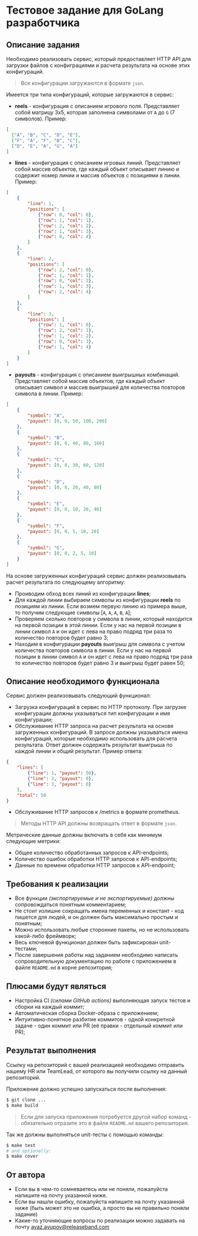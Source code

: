 # Тестовое задание для GoLang разработчика

## Описание задания

Необходимо реализовать сервис, который предоставляет HTTP API для загрузки 
файлов с конфиграциями и расчета результата на основе этих конфигураций.

> Все конфигурации загружаются в формате `json`.

Имеется три типа конфигураций, которые загружаются в сервис:

* **reels** - конфигурация с описанием игрового поля. Представляет собой 
матрицу 3x5, которая заполнена символами от `A` до `G` (7 символов). Пример:
```json
[
  ["A", "B", "C", "D", "E"],
  ["F", "A", "F", "B", "C"],
  ["D", "E", "A", "G", "A"]
]
```
* **lines** - конфигурация с описанием игровых линий. Представляет собой массив 
объектов, где каждый объект описывает линию и содержит номер линии и массив
объектов с позициями в линии. Пример:
```json
[
    {
        "line": 1, 
        "positions": [
            {"row": 0, "col": 0},
            {"row": 1, "col": 1},
            {"row": 2, "col": 2},
            {"row": 1, "col": 3},
            {"row": 0, "col": 4}
        ]
    },
    {
        "line": 2, 
        "positions": [
            {"row": 2, "col": 0},
            {"row": 1, "col": 1},
            {"row": 0, "col": 2},
            {"row": 1, "col": 3},
            {"row": 2, "col": 4}
        ]
    },
    {
        "line": 3, 
        "positions": [
            {"row": 1, "col": 0},
            {"row": 2, "col": 1},
            {"row": 1, "col": 2},
            {"row": 0, "col": 3},
            {"row": 1, "col": 4}
        ]
    }
]
```
* **payouts** - конфигурация с описанием выигрышных комбинаций. Представляет собой 
массив объектов, где каждый объект описывает символ и массив выигрышей для
количества повторов символа в линии. Пример:
```json
[
    {
        "symbol": "A",
        "payout": [0, 0, 50, 100, 200]
    },
    {
        "symbol": "B",
        "payout": [0, 0, 40, 80, 160]
    },
    {
        "symbol": "C",
        "payout": [0, 0, 30, 60, 120]
    },
    {
        "symbol": "D",
        "payout": [0, 0, 20, 40, 80]
    },
    {
        "symbol": "E",
        "payout": [0, 0, 10, 20, 40]
    },
    {
        "symbol": "F",
        "payout": [0, 0, 5, 10, 20]
    },
    {
        "symbol": "G",
        "payout": [0, 0, 2, 5, 10]
    }
]
```

На основе загруженных конфигураций сервис должен реализовывать расчет результата 
по следующему алгоритму:

* Проиводим обход всех линий из конфигурации **lines**;
* Для каждой линии выбираем символы из конфигурации **reels** по позициям из 
линии. Если возмем первую линию из примера выше, то получим следующие символы
[`A`, `A`, `A`, `B`, `A`];
* Проверяем сколько повторов у символа в линии, который находится на первой 
позиции в этой линии. Если у нас на первой позиции в линии символ `A` и он идет
с лева на право подряд три раза то количество повторов будет равно 3;
* Находим в конфигурации **payouts** выигрыш для символа c учетом количества 
повторов символа в линии. Если у нас на первой позиции в линии символ `A` и он 
идет с лева на право подряд три раза то количество повторов будет равно 3 и 
выигрыш будет равен 50;

## Описание необходимого функционала

Сервис должен реализовывать следующий функционал:

* Загрузка конфигураций в сервис по HTTP протоколу. При загрузке конфигурации 
должны указываться тип конфигурации и имя конфигурации;
* Обслуживание HTTP запроса на расчет результата на основе загруженных 
конфигураций. В запросе должны указываться имена конфигураций, которые 
необходимо использовать для расчета результата. Ответ должен содержать 
результат выигрыша по каждой линии и общий результат. Пример ответа:
```json
{
    "lines": [
        {"line": 1, "payout": 50},
        {"line": 2, "payout": 0},
        {"line": 3, "payout": 0}
    ],
    "total": 50
}
```
* Обслуживание HTTP запросов к /metrics в формате prometheus.

> Методы HTTP API должны возвращать ответ в формате `json`.

Метрические данные должны включать в себя как минимум следующие метрики:

* Общее количество обработанных запросов к API-endpoints;
* Количество ошибок обработки HTTP запросов к API-endpoints;
* Данные по времени обработки HTTP запросов к API-endpoint;

## Требования к реализации
 
* Все функции _(экспортируемые и не экспортируемые)_ должны сопровождаться 
понятным комментарием;
* Не стоит излишне сокращать имена переменных и констант - код пишется для людей, 
и он должен быть максимально простым и понятным;
* Можно использовать любые сторонние пакеты, но не использовать какой-либо фреймворк;
* Весь ключевой функционал должен быть зафиксирован unit-тестами;
* После завершения работы над заданием необходимо написать сопроводительную 
документацию по работе с приложением в файле `README.md` в корне репозитория;

## Плюсами будут являться

- Настройка CI _(силами GitHub actions)_ выполняющая запуск тестов и сборки 
на каждый коммит;
- Автоматическая сборка Docker-образа с приложением;
- Интуитивно-понятное разбитие коммитов - одной конкретной задаче - один 
коммит или PR (её правки - отдельный коммит или PR);

## Результат выполнения

Ссылку на репозиторий с вашей реализацией необходимо отправить нашему 
HR или TeamLead, от которого вы получили ссылку на данный репозиторий.

Приложение должно успешно запускаться после выполнения:

```bash
$ git clone ...
$ make build
```

> Если для запуска приложения потребуется другой набор команд - обязательно 
> отразите это в файле `README.md` вашего репозитория.

Так же должны выполняться unit-тесты с помощью команды:

```bash
$ make test
# and optionally:
$ make cover
```

## От автора
* Если вы в чем-то сомневаетесь или не поняли, пожалуйста напишите на почту 
указанной ниже.
* Если вы нашли ошибку, пожалуйста напишите на почту указанной ниже (быть может 
это не ошибка, а просто вы не правильно поняли задание)
* Какие-то уточняющие вопросы по реализации можно задавать на почту 
ayaz.ayupov@releaseband.com
